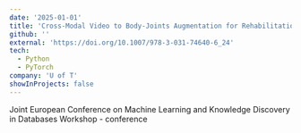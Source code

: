 ```yaml
---
date: '2025-01-01'
title: 'Cross-Modal Video to Body-Joints Augmentation for Rehabilitation Exercise Quality Assessment'
github: ''
external: 'https://doi.org/10.1007/978-3-031-74640-6_24'
tech:
  - Python
  - PyTorch
company: 'U of T'
showInProjects: false
---
```


Joint European Conference on Machine Learning and Knowledge Discovery in Databases Workshop - conference

